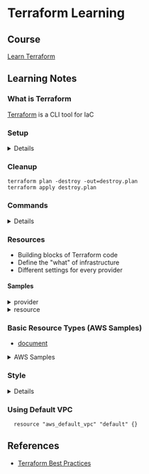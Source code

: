 # Terraform Learning

## Course

[Learn Terraform](https://www.linkedin.com/learning/learning-terraform-2/welcome?u=2138932)

## Learning Notes

### What is Terraform

[Terraform](https://github.com/hashicorp/terraform) is a CLI tool for IaC

### Setup

<details>
  <summary>Details</summary>
  
  1. Download and install from https://www.terraform.io/
  2. Setup system PATH
  3. Create AWS profile and setup locally
  4. Setup provider "aws" in first_code.tf
</details>

### Cleanup

    terraform plan -destroy -out=destroy.plan
    terraform apply destroy.plan
    
### Commands

<details>
  <summary>Details</summary>
  
<details>
  <summary>terraform init</summary>
  
  1. After init, a ".terraform" folder will be created in current path
  2. During init, Terraform searches the configuration for both direct and indirect references to providers and attempts
   to load the required plugins.
</details>

<details>
  <summary>terraform apply</summary>
  
  - terraform apply
  1. An execution plan will be generated for review.
  2. Reply 'yes' to execute the plan
  3. Execution sample: "Apply complete! Resources: 1 added, 0 changed, 0 destroyed."
  
  - terraform apply xxx.plan
  1. xxx.plan needs to be generated by "terraform plan" everytime
  
  - terraform apply -auto-approve - no prompt when applying
</details>

<details>
  <summary>terraform plan</summary>
  
  1. Check infrastructure state, compare, show results and resource actions if needed
  2. With -destroy option, it will list down what will be destroyed
  3. With -out option, the plan result will be stored in a binary file afterward,
  e.g. terraform plan -destroy -out=destroy.plan
</details>

<details>
  <summary>terraform show</summary>
  
  - terraform show result.plan - display plan content 
  - terraform show - display all states
  - terraform show -json - display all states info in json format
</details>

<details>
  <summary>terraform state</summary>
  
  1. for local storage (in-memory), it's a local terraform.tfstate file (in json format)
  2. remote storage - for team work and version control maybe
  
  - terraform state list - list all terraform resources
  - terraform state show RESOURCE_NAME - show one resource state
</details>

<details>
  <summary>terraform graph - view infrastructure in a graph</summary>
  
  1. generate a visual representation in DOT format which can be used by GraphViz to generate charts.
  2. copy paste output into an online editor to check chart, e.g. [GraphvizOnline](https://dreampuf.github.io/GraphvizOnline)
</details>

</details>

### Resources

- Building blocks of Terraform code
- Define the "what" of infrastructure
- Different settings for every provider

#### Samples

<details>
  <summary>provider</summary>
  
  ```
    provider "aws" {
      profile = "default"
      region = "ap-southeast-2"
    }
  ```
</details>

<details>
  <summary>resource</summary>
  
  ```
    resource "aws_s3_bucket" "tf_course" {
      bucket = "tf-course-20200830"
      acl    = "private"
    }
  ```
</details>

### Basic Resource Types (AWS Samples)

- [document](https://registry.terraform.io/providers/hashicorp/aws/latest/docs)

<details>
  <summary>AWS Samples</summary>
  
  <details>
    <summary>aws_s3_bucket</summary>
    
    resource "aws_s3_bucket" "terraform_resource_name" {
      bucket = "s3-bucket-unique-name"
      acl    = "private"
      tags = {
        "Terraform" : "true"
      }
      policy = "${file("policy.json")}"
      
      website {
            index_document = "index.html"
            error_document = "error.html"
      }
    }
  </details>
  
  <details>
    <summary>aws_default_vpc</summary>
      
      resource "aws_default_vpc" "default" {
        tags = {
          Name = "Default VPC"
        }
      }
  </details>
  
  <details>
    <summary>aws_security_group</summary>
    
    ...
    
  </details>
  
  <details>
    <summary>aws_instance</summary>
    
    ...
    
  </details>
</details>

### Style

<details>
  <summary>Details</summary>
  
  - Indent two spaces
  - Single meta-arguments first
  - Block meta-arguments last
  - Blank lines for clarity
  - Group single arguments
  - Think about readability
  
</details>

 ### Using Default VPC
 
```
  resource "aws_default_vpc" "default" {}
```
 
 ## References
 
- [Terraform Best Practices](https://www.terraform-best-practices.com/)